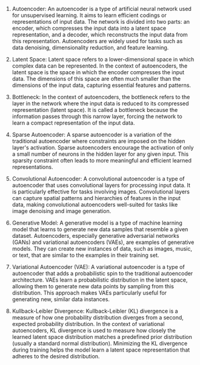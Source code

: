 1. Autoencoder:
An autoencoder is a type of artificial neural network used for unsupervised learning. It aims to learn efficient codings or representations of input data. The network is divided into two parts: an encoder, which compresses the input data into a latent space representation, and a decoder, which reconstructs the input data from this representation. Autoencoders are widely used for tasks such as data denoising, dimensionality reduction, and feature learning.

2. Latent Space:
Latent space refers to a lower-dimensional space in which complex data can be represented. In the context of autoencoders, the latent space is the space in which the encoder compresses the input data. The dimensions of this space are often much smaller than the dimensions of the input data, capturing essential features and patterns.

3. Bottleneck:
In the context of autoencoders, the bottleneck refers to the layer in the network where the input data is reduced to its compressed representation (latent space). It is called a bottleneck because the information passes through this narrow layer, forcing the network to learn a compact representation of the input data.

4. Sparse Autoencoder:
A sparse autoencoder is a variation of the traditional autoencoder where constraints are imposed on the hidden layer's activation. Sparse autoencoders encourage the activation of only a small number of neurons in the hidden layer for any given input. This sparsity constraint often leads to more meaningful and efficient learned representations.

5. Convolutional Autoencoder:
A convolutional autoencoder is a type of autoencoder that uses convolutional layers for processing input data. It is particularly effective for tasks involving images. Convolutional layers can capture spatial patterns and hierarchies of features in the input data, making convolutional autoencoders well-suited for tasks like image denoising and image generation.

6. Generative Model:
A generative model is a type of machine learning model that learns to generate new data samples that resemble a given dataset. Autoencoders, especially generative adversarial networks (GANs) and variational autoencoders (VAEs), are examples of generative models. They can create new instances of data, such as images, music, or text, that are similar to the examples in their training set.

7. Variational Autoencoder (VAE):
A variational autoencoder is a type of autoencoder that adds a probabilistic spin to the traditional autoencoder architecture. VAEs learn a probabilistic distribution in the latent space, allowing them to generate new data points by sampling from this distribution. This approach makes VAEs particularly useful for generating new, similar data instances.

8. Kullback-Leibler Divergence:
Kullback-Leibler (KL) divergence is a measure of how one probability distribution diverges from a second, expected probability distribution. In the context of variational autoencoders, KL divergence is used to measure how closely the learned latent space distribution matches a predefined prior distribution (usually a standard normal distribution). Minimizing the KL divergence during training helps the model learn a latent space representation that adheres to the desired distribution.

